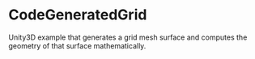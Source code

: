 # CodeGeneratedGrid
Unity3D example that generates a grid mesh surface and computes the geometry of that surface mathematically.
